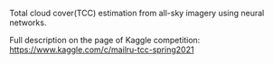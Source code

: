 Total cloud cover(TCC) estimation from all-sky imagery using neural networks. 

Full description on the page of Kaggle competition: 
https://www.kaggle.com/c/mailru-tcc-spring2021
